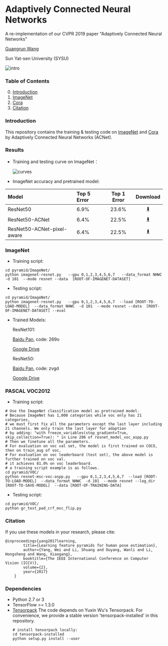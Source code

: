 # Adaptively Connected Neural Networks
A re-implementation of our CVPR 2019 paper "Adaptively Connected Neural Networks"

[Guangrun Wang](https://wanggrun.github.io/) 

Sun Yat-sen University (SYSU)

![intro](https://github.com/wanggrun/Adaptively-Connected-Neural-Networks/blob/master/error.jpg)

### Table of Contents
0. [Introduction](#introduction)
0. [ImageNet](#imagenet)
0. [Cora](#cora)
0. [Citation](#citation)

### Introduction

This repository contains the training & testing code on [ImageNet](http://image-net.org/challenges/LSVRC/2015/) and [Cora](http://linqs.cs.umd.edu/projects/projects/lbc/) by Adaptively Connected Neural Networks (ACNet). 


### Results

+ Training and testing curve on ImageNet：

   ![curves](https://github.com/wanggrun/Adaptively-Connected-Neural-Networks/blob/master/intro.jpg)
   

+ ImageNet accuracy and pretrained model:

| Model            | Top 5 Error | Top 1 Error | Download                                                                          |
|:-----------------|:------------|:-----------:|:---------------------------------------------------------------------------------:|
| ResNet50         | 6.9%       | 23.6%      | [:arrow_down:](http://models.tensorpack.com/ResNet/ImageNet-ResNet50.npz)         |
| ResNet50-ACNet   | 6.4%       | 22.5%      | [:arrow_down:](http://models.tensorpack.com/ResNet/ImageNet-ResNet50-SE.npz)      |
| ResNet50-ACNet-pixel-aware| 6.4%       | 22.5%      | [:arrow_down:](http://models.tensorpack.com/ResNet/ImageNet-ResNet101.npz)        |

### ImageNet

+ Training script:
```
cd pyramid/ImageNet/
python imagenet-resnet.py   --gpu 0,1,2,3,4,5,6,7   --data_format NHWC  -d 101  --mode resnet --data  [ROOT-OF-IMAGENET-DATASET]
```

+ Testing script:
```
cd pyramid/ImageNet/
python imagenet-resnet.py   --gpu 0,1,2,3,4,5,6,7  --load [ROOT-TO-LOAD-MODEL]  --data_format NHWC  -d 101  --mode resnet --data  [ROOT-OF-IMAGENET-DATASET] --eval
```

+ Trained Models:
   
   ResNet101:

   [Baidu Pan](https://pan.baidu.com/s/1SKEmrjcYA-NR9oFBOD7Y2w), code: 269o

   [Google Drive](https://drive.google.com/drive/folders/1pVSCQ6gap0b73FFr8bF-5p5Am6e2rXRr?usp=sharing)

   ResNet50:

   [Baidu Pan](https://pan.baidu.com/s/1ADYUt0QL1Vq42uqz75-W0A), code: zvgd

   [Google Drive](https://drive.google.com/drive/folders/1zcwLZVFdm8PONL_R6_8TNSLvb1vs6Lh7?usp=sharing)


### PASCAL VOC2012

+ Training script:
```
# Use the ImageNet classification model as pretrained model.
# Because ImageNet has 1,000 categories while voc only has 21 categories, 
# we must first fix all the parameters except the last layer including 21 channels. We only train the last layer for adaption
# by adding: "with freeze_variables(stop_gradient=True, skip_collection=True): " in Line 206 of resnet_model_voc_aspp.py
# Then we finetune all the parameters.
# For evaluation on voc val set, the model is first trained on COCO, then on train_aug of voc. 
# For evaluation on voc leaderboard (test set), the above model is further trained on voc val.
# it achieves 81.0% on voc leaderboard.
# a training script example is as follows.
cd pyramid/VOC/
python resnet-msc-voc-aspp.py   --gpu 0,1,2,3,4,5,6,7  --load [ROOT-TO-LOAD-MODEL]  --data_format NHWC  -d 101  --mode resnet --log_dir [ROOT-TO-SAVE-MODEL]  --data [ROOT-OF-TRAINING-DATA]
```

+ Testing script:
```
cd pyramid/VOC/
python gr_test_pad_crf_msc_flip.py 
```


### Citation

If you use these models in your research, please cite:

	@inproceedings{yang2017learning,
            title={Learning feature pyramids for human pose estimation},
            author={Yang, Wei and Li, Shuang and Ouyang, Wanli and Li, Hongsheng and Wang, Xiaogang},
            booktitle={The IEEE International Conference on Computer Vision (ICCV)},
            volume={2},
            year={2017}
        }

### Dependencies
+ Python 2.7 or 3
+ TensorFlow >= 1.3.0
+ [Tensorpack](https://github.com/ppwwyyxx/tensorpack)
   The code depends on Yuxin Wu's Tensorpack. For convenience, we provide a stable version 'tensorpack-installed' in this repository. 
   ```
   # install tensorpack locally:
   cd tensorpack-installed
   python setup.py install --user
   ```

